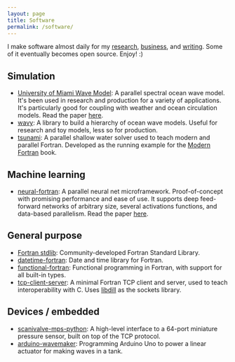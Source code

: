 ```yaml
---
layout: page
title: Software
permalink: /software/
---
```


I make software almost daily
for my [research](https://milancurcic.com/publications), 
[business](https://cloudrun.co), 
and [writing](https://www.manning.com/books/modern-fortran?a_aid=modernfortran&a_bid=2dc4d442). 
Some of it eventually becomes open source. Enjoy! :)

## Simulation

* [University of Miami Wave Model](https://umwm.org):
A parallel spectral ocean wave model.
It's been used in research and production for a variety of applications.
It's particularly good for coupling with weather and ocean circulation models.
Read the paper [here](https://github.com/milancurcic/publications/blob/master/Donelan_etal_JGR2012.pdf).
* [wavy](https://github.com/wavebitscientific/wavy):
A library to build a hierarchy of ocean wave models.
Useful for research and toy models, less so for production.
* [tsunami](https://github.com/modern-fortran/tsunami):
A parallel shallow water solver used to teach modern and parallel Fortran.
Developed as the running example for the 
[Modern Fortran](https://www.manning.com/books/modern-fortran?a_aid=modernfortran&a_bid=2dc4d442) book.

## Machine learning

* [neural-fortran](https://github.com/modern-fortran/neural-fortran):
A parallel neural net microframework.
Proof-of-concept with promising performance and ease of use.
It supports deep feed-forward networks of arbitrary size, 
several activations functions, and data-based parallelism.
Read the paper [here](https://arxiv.org/abs/1902.06714).

## General purpose

* [Fortran stdlib](https://fortran-lang.org/stdlib): Community-developed Fortran Standard Library.
* [datetime-fortran](https://github.com/wavebitscientific/datetime-fortran):
Date and time library for Fortran.
* [functional-fortran](https://github.com/wavebitscientific/functional-fortran):
Functional programming in Fortran, with support for all built-in types.
* [tcp-client-server](https://github.com/modern-fortran/tcp-client-server):
A minimal Fortran TCP client and server, used to teach interoperability with C.
Uses [libdill](http://libdill.org) as the sockets library.

## Devices / embedded

* [scanivalve-mps-python](https://github.com/sustain-lab/scanivalve-mps-python):
A high-level interface to a 64-port miniature pressure sensor,
built on top of the TCP protocol.
* [arduino-wavemaker](https://github.com/sustain-lab/arduino-wavemaker):
Programming Arduino Uno to power a linear actuator for making waves in a tank.
